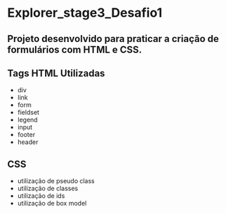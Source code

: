 # Explorer_stage3_Desafio1

## Projeto desenvolvido para praticar a criação de formulários com HTML e CSS.

## Tags HTML Utilizadas
  - div
  - link
  - form
  - fieldset
  - legend
  - input
  - footer
  - header

## CSS 
  - utilização de pseudo class
  - utilização de classes
  - utilização de ids
  - utilização de box model



